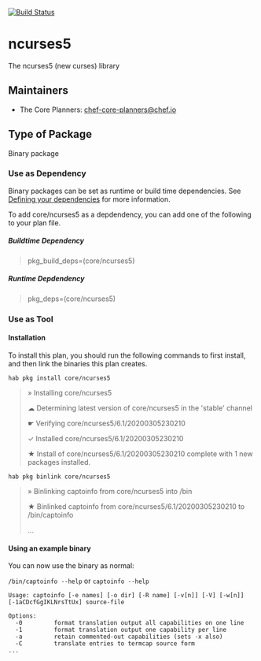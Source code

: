 [![Build Status](https://dev.azure.com/chefcorp-partnerengineering/Chef%20Base%20Plans/_apis/build/status/chef-base-plans.ncurses?branchName=master)](https://dev.azure.com/chefcorp-partnerengineering/Chef%20Base%20Plans/_build/latest?definitionId=173&branchName=master)

# ncurses5

The ncurses5 (new curses) library

## Maintainers

* The Core Planners: <chef-core-planners@chef.io>

## Type of Package

Binary package

### Use as Dependency

Binary packages can be set as runtime or build time dependencies. See [Defining your dependencies](https://www.habitat.sh/docs/developing-packages/developing-packages/#sts=Define%20Your%20Dependencies) for more information.

To add core/ncurses5 as a depdendency, you can add one of the following to your plan file.

##### Buildtime Dependency

> pkg_build_deps=(core/ncurses5)

##### Runtime Depdendency

> pkg_deps=(core/ncurses5)

### Use as Tool

#### Installation

To install this plan, you should run the following commands to first install, and then link the binaries this plan creates.

`hab pkg install core/ncurses5`

> » Installing core/ncurses5
> 
> ☁ Determining latest version of core/ncurses5 in the 'stable' channel
>
> ☛ Verifying core/ncurses5/6.1/20200305230210
>
> ✓ Installed core/ncurses5/6.1/20200305230210
>
> ★ Install of core/ncurses5/6.1/20200305230210 complete with 1 new packages installed.

`hab pkg binlink core/ncurses5`

> » Binlinking captoinfo from core/ncurses5 into /bin
>
> ★ Binlinked captoinfo from core/ncurses5/6.1/20200305230210 to /bin/captoinfo
>
> ...

#### Using an example binary
You can now use the binary as normal:

`/bin/captoinfo --help` or `captoinfo --help`

```
Usage: captoinfo [-e names] [-o dir] [-R name] [-v[n]] [-V] [-w[n]] [-1aCDcfGgIKLNrsTtUx] source-file

Options:
  -0         format translation output all capabilities on one line
  -1         format translation output one capability per line
  -a         retain commented-out capabilities (sets -x also)
  -C         translate entries to termcap source form
...
```
